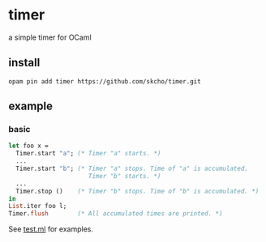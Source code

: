 # timer

a simple timer for OCaml

## install

```
opam pin add timer https://github.com/skcho/timer.git
```

## example

### basic

```ocaml
let foo x =
  Timer.start "a"; (* Timer "a" starts. *)
  ...
  Timer.start "b"; (* Timer "a" stops. Time of "a" is accumulated.
                      Timer "b" starts. *)
  ...
  Timer.stop ()    (* Timer "b" stops. Time of "b" is accumulated. *)
in
List.iter foo l;
Timer.flush        (* All accumulated times are printed. *)
```

See [test.ml](test/test.ml) for examples.
